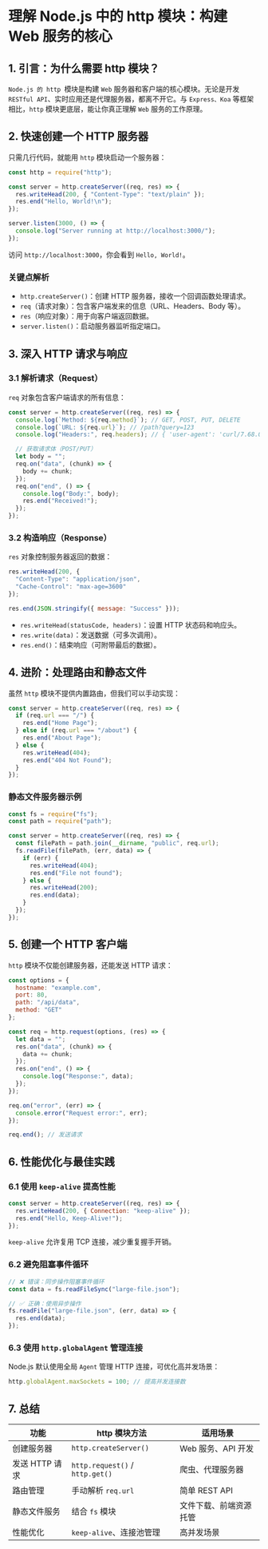 # **理解 Node.js 中的 http 模块：构建 Web 服务的核心**

## **1. 引言：为什么需要 http 模块？**

`Node.js 的 http `模块是构建 `Web` 服务器和客户端的核心模块。无论是开发` RESTful API`、实时应用还是代理服务器，都离不开它。与 `Express、Koa` 等框架相比，`http` 模块更底层，能让你真正理解 `Web` 服务的工作原理。

## **2. 快速创建一个 HTTP 服务器**

只需几行代码，就能用 `http` 模块启动一个服务器：

```javascript
const http = require("http");

const server = http.createServer((req, res) => {
  res.writeHead(200, { "Content-Type": "text/plain" });
  res.end("Hello, World!\n");
});

server.listen(3000, () => {
  console.log("Server running at http://localhost:3000/");
});
```

访问 `http://localhost:3000`，你会看到 `Hello, World!`。

### **关键点解析**

- `http.createServer()`：创建 HTTP 服务器，接收一个回调函数处理请求。
- `req`（请求对象）：包含客户端发来的信息（URL、Headers、Body 等）。
- `res`（响应对象）：用于向客户端返回数据。
- `server.listen()`：启动服务器监听指定端口。

## **3. 深入 HTTP 请求与响应**

### **3.1 解析请求（Request）**

`req` 对象包含客户端请求的所有信息：

```javascript
const server = http.createServer((req, res) => {
  console.log(`Method: ${req.method}`); // GET, POST, PUT, DELETE
  console.log(`URL: ${req.url}`); // /path?query=123
  console.log("Headers:", req.headers); // { 'user-agent': 'curl/7.68.0' }

  // 获取请求体（POST/PUT）
  let body = "";
  req.on("data", (chunk) => {
    body += chunk;
  });
  req.on("end", () => {
    console.log("Body:", body);
    res.end("Received!");
  });
});
```

### **3.2 构造响应（Response）**

`res` 对象控制服务器返回的数据：

```javascript
res.writeHead(200, {
  "Content-Type": "application/json",
  "Cache-Control": "max-age=3600"
});

res.end(JSON.stringify({ message: "Success" }));
```

- `res.writeHead(statusCode, headers)`：设置 HTTP 状态码和响应头。
- `res.write(data)`：发送数据（可多次调用）。
- `res.end()`：结束响应（可附带最后的数据）。

## **4. 进阶：处理路由和静态文件**

虽然 `http` 模块不提供内置路由，但我们可以手动实现：

```javascript
const server = http.createServer((req, res) => {
  if (req.url === "/") {
    res.end("Home Page");
  } else if (req.url === "/about") {
    res.end("About Page");
  } else {
    res.writeHead(404);
    res.end("404 Not Found");
  }
});
```

### **静态文件服务器示例**

```javascript
const fs = require("fs");
const path = require("path");

const server = http.createServer((req, res) => {
  const filePath = path.join(__dirname, "public", req.url);
  fs.readFile(filePath, (err, data) => {
    if (err) {
      res.writeHead(404);
      res.end("File not found");
    } else {
      res.writeHead(200);
      res.end(data);
    }
  });
});
```

## **5. 创建一个 HTTP 客户端**

`http` 模块不仅能创建服务器，还能发送 HTTP 请求：

```javascript
const options = {
  hostname: "example.com",
  port: 80,
  path: "/api/data",
  method: "GET"
};

const req = http.request(options, (res) => {
  let data = "";
  res.on("data", (chunk) => {
    data += chunk;
  });
  res.on("end", () => {
    console.log("Response:", data);
  });
});

req.on("error", (err) => {
  console.error("Request error:", err);
});

req.end(); // 发送请求
```

## **6. 性能优化与最佳实践**

### **6.1 使用 `keep-alive` 提高性能**

```javascript
const server = http.createServer((req, res) => {
  res.writeHead(200, { Connection: "keep-alive" });
  res.end("Hello, Keep-Alive!");
});
```

`keep-alive` 允许复用 TCP 连接，减少重复握手开销。

### **6.2 避免阻塞事件循环**

```javascript
// ❌ 错误：同步操作阻塞事件循环
const data = fs.readFileSync("large-file.json");

// ✅ 正确：使用异步操作
fs.readFile("large-file.json", (err, data) => {
  res.end(data);
});
```

### **6.3 使用 `http.globalAgent` 管理连接**

Node.js 默认使用全局 `Agent` 管理 HTTP 连接，可优化高并发场景：

```javascript
http.globalAgent.maxSockets = 100; // 提高并发连接数
```

## **7. 总结**

| **功能**       | **http 模块方法**               | **适用场景**           |
| -------------- | ------------------------------- | ---------------------- |
| 创建服务器     | `http.createServer()`           | Web 服务、API 开发     |
| 发送 HTTP 请求 | `http.request()` / `http.get()` | 爬虫、代理服务器       |
| 路由管理       | 手动解析 `req.url`              | 简单 REST API          |
| 静态文件服务   | 结合 `fs` 模块                  | 文件下载、前端资源托管 |
| 性能优化       | `keep-alive`、连接池管理        | 高并发场景             |
